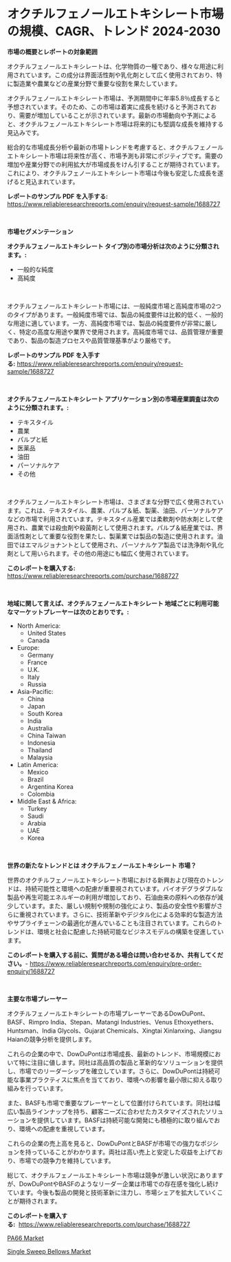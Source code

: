 <p><h1>オクチルフェノールエトキシレート市場の規模、CAGR、トレンド 2024-2030</h1></p><p><strong>市場の概要とレポートの対象範囲</strong></p>
<p><p>オクチルフェノールエトキシレートは、化学物質の一種であり、様々な用途に利用されています。この成分は界面活性剤や乳化剤として広く使用されており、特に製造業や農業などの産業分野で重要な役割を果たしています。</p><p>オクチルフェノールエトキシレート市場は、予測期間中に年率5.8％成長すると予想されています。そのため、この市場は着実に成長を続けると予測されており、需要が増加していることが示されています。最新の市場動向や予測によると、オクチルフェノールエトキシレート市場は将来的にも堅調な成長を維持する見込みです。</p><p>総合的な市場成長分析や最新の市場トレンドを考慮すると、オクチルフェノールエトキシレート市場は将来性が高く、市場予測も非常にポジティブです。需要の増加や産業分野での利用拡大が市場成長をけん引することが期待されています。これにより、オクチルフェノールエトキシレート市場は今後も安定した成長を遂げると見込まれています。</p></p>
<p><strong>レポートのサンプル PDF を入手する:</strong> <a href="https://www.reliableresearchreports.com/enquiry/request-sample/1688727">https://www.reliableresearchreports.com/enquiry/request-sample/1688727</a></p>
<p>&nbsp;</p>
<p><strong>市場セグメンテーション</strong></p>
<p><strong>オクチルフェノールエトキシレート タイプ別の市場分析は次のように分類されます。:</strong></p>
<p><ul><li>一般的な純度</li><li>高純度</li></ul></p>
<p>&nbsp;</p>
<p><p>オクチルフェノールエトキシレート市場には、一般純度市場と高純度市場の2つのタイプがあります。一般純度市場では、製品の純度要件は比較的低く、一般的な用途に適しています。一方、高純度市場では、製品の純度要件が非常に厳しく、特定の高度な用途や業界で使用されます。高純度市場では、品質管理が重要であり、製品の製造プロセスや品質管理基準がより厳格です。</p></p>
<p><strong>レポートのサンプル PDF を入手する:</strong>&nbsp;<a href="https://www.reliableresearchreports.com/enquiry/request-sample/1688727">https://www.reliableresearchreports.com/enquiry/request-sample/1688727</a></p>
<p>&nbsp;</p>
<p><strong> オクチルフェノールエトキシレート アプリケーション別の市場産業調査は次のように分類されます。:</strong></p>
<p><ul><li>テキスタイル</li><li>農業</li><li>パルプと紙</li><li>医薬品</li><li>油田</li><li>パーソナルケア</li><li>その他</li></ul></p>
<p>&nbsp;</p>
<p><p>オクチルフェノールエトキシレート市場は、さまざまな分野で広く使用されています。これは、テキスタイル、農業、パルプ＆紙、製薬、油田、パーソナルケアなどの市場で利用されています。テキスタイル産業では柔軟剤や防水剤として使用され、農業では殺虫剤や殺菌剤として使用されます。パルプ＆紙産業では、界面活性剤として重要な役割を果たし、製薬業では製品の製造に使用されます。油田ではエマルジョナントとして使用され、パーソナルケア製品では洗浄剤や乳化剤として用いられます。その他の用途にも幅広く使用されています。</p></p>
<p><strong>このレポートを購入する:</strong>&nbsp; <a href="https://www.reliableresearchreports.com/purchase/1688727">https://www.reliableresearchreports.com/purchase/1688727</a></p>
<p>&nbsp;</p>
<p><strong>地域に関して言えば、オクチルフェノールエトキシレート 地域ごとに利用可能なマーケットプレーヤーは次のとおりです。:</strong></p>
<p><ul>
    <li>
        North America:
        <ul>
            <li>United States</li>
            <li>Canada</li>
        </ul>
    </li>
    <li>
        Europe:
        <ul>
            <li>Germany</li>
            <li>France</li>
            <li>U.K.</li>
            <li>Italy</li>
            <li>Russia</li>
        </ul>
    </li>
    <li>
        Asia-Pacific:
        <ul>
            <li>China</li>
            <li>Japan</li>
            <li>South Korea</li>
            <li>India</li>
            <li>Australia</li>
            <li>China Taiwan</li>
            <li>Indonesia</li>
            <li>Thailand</li>
            <li>Malaysia</li>
        </ul>
    </li>
    <li>
        Latin America:
        <ul>
            <li>Mexico</li>
            <li>Brazil</li>
            <li>Argentina Korea</li>
            <li>Colombia</li>
        </ul>
    </li>
    <li>
        Middle East & Africa:
        <ul>
            <li>Turkey</li>
            <li>Saudi</li>
            <li>Arabia</li>
            <li>UAE</li>
            <li>Korea</li>
        </ul>
    </li>
    </ul></p>
<p>&nbsp;</p>
<p><strong>世界の新たなトレンドとは オクチルフェノールエトキシレート 市場？</strong></p>
<p><p>世界のオクチルフェノールエトキシレート市場における新興および現在のトレンドは、持続可能性と環境への配慮が重要視されています。バイオデグラダブルな製品や再生可能エネルギーの利用が増加しており、石油由来の原料への依存が減少しています。また、厳しい規制や規制の強化により、製品の安全性や影響がさらに重視されています。さらに、技術革新やデジタル化による効率的な製造方法やサプライチェーンの最適化が進んでいることも注目されています。これらのトレンドは、環境と社会に配慮した持続可能なビジネスモデルの構築を促進しています。</p></p>
<p><strong>このレポートを購入する前に、質問がある場合は問い合わせるか、共有してください。</strong>- <a href="https://www.reliableresearchreports.com/enquiry/pre-order-enquiry/1688727">https://www.reliableresearchreports.com/enquiry/pre-order-enquiry/1688727</a></p>
<p>&nbsp;</p>
<p><strong>主要な市場プレーヤー</strong></p>
<p><p>オクチルフェノールエトキシレートの市場プレーヤーであるDowDuPont、BASF、Rimpro India、Stepan、Matangi Industries、Venus Ethoxyethers、Huntsman、India Glycols、Gujarat Chemicals、Xingtai Xinlanxing、Jiangsu Haianの競争分析を提供します。 </p><p>これらの企業の中で、DowDuPontは市場成長、最新のトレンド、市場規模において特に注目に値します。同社は高品質の製品と革新的なソリューションを提供し、市場でのリーダーシップを確立しています。さらに、DowDuPontは持続可能な事業プラクティスに焦点を当てており、環境への影響を最小限に抑える取り組みを行っています。</p><p>また、BASFも市場で重要なプレーヤーとして位置付けられています。同社は幅広い製品ラインナップを持ち、顧客ニーズに合わせたカスタマイズされたソリューションを提供しています。BASFは持続可能な開発にも積極的に取り組んでおり、環境への配慮を重視しています。</p><p>これらの企業の売上高を見ると、DowDuPontとBASFが市場での強力なポジションを持っていることがわかります。両社は高い売上と安定した収益を上げており、市場での競争力を維持しています。</p><p>総じて、オクチルフェノールエトキシレート市場は競争が激しい状況にありますが、DowDuPontやBASFのようなリーダー企業は市場での存在感を強化し続けています。今後も製品の開発と技術革新に注力し、市場シェアを拡大していくことが期待されます。</p></p>
<p><strong>このレポートを購入する:</strong>&nbsp;&nbsp;<a href="https://www.reliableresearchreports.com/purchase/1688727">https://www.reliableresearchreports.com/purchase/1688727</a></p>
<p><p><a href="https://github.com/Angelnienowdseej3e45z3p8c/Market-Research-Report-List-1/blob/main/pa66-market.md">PA66 Market</a></p><p><a href="https://extreme-scabiosa-c81.notion.site/Single-Sweep-Bellows-Market-Provides-a-Comprehensive-Analysis-Including-a-Macro-Overview-of-the-Mark-408e738c64d245eca7a9ac19df5c50fb">Single Sweep Bellows Market</a></p></p>